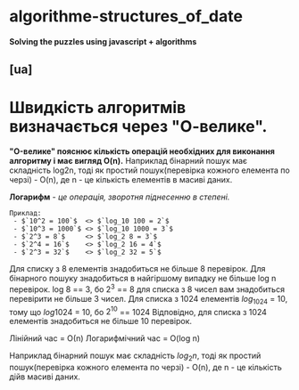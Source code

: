 # algorithme-structures_of_date

#### Solving the puzzles using javascript + algorithms


## [ua]
# Швидкість алгоритмів визначається через "О-велике".
__"O-велике" пояснює кількість операцій необхідних для виконання алгоритму і має вигляд O(n).__
Наприклад бінарний пошук має складність log2n, тоді як простий пошук(перевірка кожного елемента по черзі) - O(n), де n - це кількість елементів в масиві даних.


__Логарифм__ - _це операція, зворотня піднесенню в степені._
 ```
 Приклад:
  - $`10^2 = 100`$  <> $`log_10 100 = 2`$
  - $`10^3 = 1000`$ <> $`log_10 1000 = 3`$
  - $`2^3 = 8`$     <> $`log_2 8 = 3`$
  - $`2^4 = 16`$    <> $`log_2 16 = 4`$
  - $`2^3 = 32`$    <> $`log_2 32 = 5`$

```

Для списку з 8 елементів знадобиться не більше 8 перевірок.
Для бінарного пошуку знадобиться в найгіршому випадку не більше log n перевірок.
log 8 == 3, бо $`2^3`$ == 8
для списка з 8 чисел вам знадобиться перевірити не більше 3 чисел.
Для списка з 1024 елементів 
  $`log_1024`$ = 10, тому що $`log1024`$ = 10, бо $`2^10`$ == 1024
Відповідно, для списка з 1024 елементів знадобиться не більше 10 перевірок.

Лінійний час = О(n)
Логарифмічний час = O(log n)

Наприклад бінарний пошук має складність $`log_2n`$, тоді як простий пошук(перевірка кожного елемента по черзі) - O(n), де n - це кількість дійв масиві даних.



